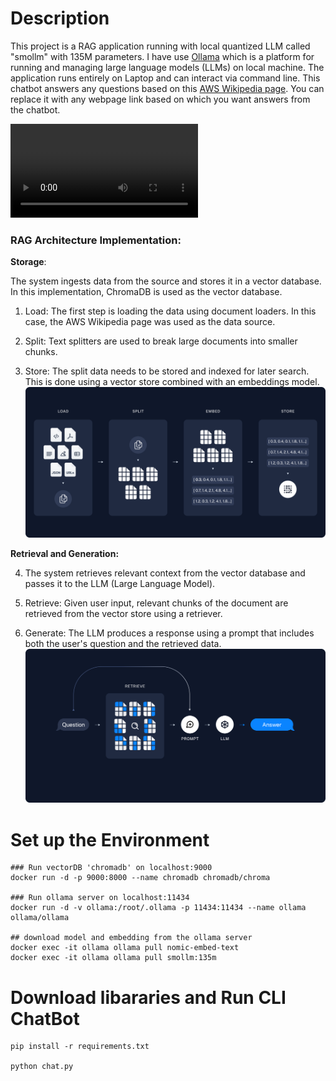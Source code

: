 # Description
This project is a RAG application running with local quantized LLM called "smollm" with 135M parameters. I have use [Ollama](https://github.com/ollama/ollama) which is a platform for running and managing large language models (LLMs) on local machine. The application runs entirely on Laptop and can interact via command line.
This chatbot answers any questions based on this [AWS Wikipedia page](https://en.wikipedia.org/wiki/Amazon_Web_Services). You can replace it with any webpage link based on which you want answers from the chatbot. 

<video controls src="RAG_App_demo.mp4" title="Title"></video>

### RAG Architecture Implementation:
**Storage**:

The system ingests data from the source and stores it in a vector database. In this implementation, ChromaDB is used as the vector database.

1. Load: The first step is loading the data using document loaders. In this case, the AWS Wikipedia page was used as the data source.

2. Split: Text splitters are used to break large documents into smaller chunks.

3. Store: The split data needs to be stored and indexed for later search. This is done using a vector store combined with an embeddings model.
![alt text](image-1.png)

**Retrieval and Generation:**

4. The system retrieves relevant context from the vector database and passes it to the LLM (Large Language Model).

5. Retrieve: Given user input, relevant chunks of the document are retrieved from the vector store using a retriever.

6. Generate: The LLM produces a response using a prompt that includes both the user's question and the retrieved data.
![alt text](image-2.png)
# Set up the Environment

```
### Run vectorDB 'chromadb' on localhost:9000
docker run -d -p 9000:8000 --name chromadb chromadb/chroma

### Run ollama server on localhost:11434
docker run -d -v ollama:/root/.ollama -p 11434:11434 --name ollama ollama/ollama

## download model and embedding from the ollama server
docker exec -it ollama ollama pull nomic-embed-text
docker exec -it ollama ollama pull smollm:135m
```

# Download libararies and Run CLI ChatBot
```
pip install -r requirements.txt

python chat.py
```


